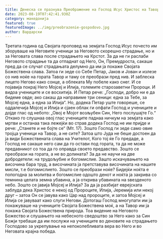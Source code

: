 ```yaml
---
title: Денеска се празнува Преображение на Господ Исус Христос на Тавор
date: 2023-08-19T07:42:41.930Z
category: македонија
featured: true
featuredImage: ../img/preobrazenie-gospodovo.jpg
author: Вардарски
---
```

<!--StartFragment-->

Третата година од Својата проповед на земјата Господ Исус почесто им зборуваше на Неговите ученици за Неговото скорешно страдање, но и за Неговата слава после страдањето на Крстот. За да не ги раслаби Неговото страдање та да отпаднат од Него, Он, Премудроста, сакаше пред да се случат страдањата делумно да им ја покаже Својата Божествена слава. Затоа ги зеде со Себе Петар, Јаков и Јован и излезе со нив ноќе на гората Тавор и таму се преобрази пред нив. И заблеска лицето Негово како сонце, а облеката Му побеле како снег. И се појавија покрај Него Мојсеј и Илија, големите старозаветни Пророци. И видоа учениците и се восхитија. И Петар рече: „Господи, добро ни е да бидеме овде; ако сакаш да направиме три сеници: една за Тебе, за Мојсеј една, а една за Илија“. Но, додека Петар уште говореше, се оддалечија Мојсеј и Илија и сјаен облак ги опфати Господ и учениците и дојде глас од небото: „Овој е Мојот возљубен Син, Него послушајте Го.“ Откако го слушнаа овој глас учениците паднаа ничкум на земјата како мртви и останаа така лежејќи во страв додека Господ не им пријде и рече: „Станете и не бојте се“ (Мт. 17). Зошто Господ ги зеде само овие тројца ученици на Тавор, а не сите? Затоа што Јуда не беше достоен да ја види Божествената слава на Учителот, Кого тој ќе Го предаде, а Господ не сакаше него сам да го остави под гората, та да не може предавникот со тоа да го оправда своето предавство. Зошто се преобрази на гората, а не во долината? За да не научи на две добродетели: на трудољубие и богомислие. Зашто искачувањето на височина бара труд, а височината ја претставува височината на нашите мисли, т.е богомислието. Зошто се преобрази ноќе? Бидејќи ноќта е попогодна за молитва и богомислие одошто денот и ноќта ја закрива со темнина целата земна убавина, а ја открива убавината на ѕвезденото небо. Зошто се јавија Мојсеј и Илија? За да ја разбијат еврејската заблуда дека Христос е некој од Пророците, Илија, Јеремија или некој друг – затоа Он се јавува како Цар над пророците, и затоа Мојсеј и Илија се јавуваат како слуги Негови. Дотогаш Господ многупати им ја покажуваше на учениците Својата Божествена моќ, а на Тавор им ја покажа Својата Божествена природа. Тоа видение на Неговото Божество и слушањето на небесното сведоштво за Него како за Син Божји требаше да им послужи на учениците во деновите на страдањето Господово за укрепување на непоколебливата вера во Него и во Неговата крајна победа.

<!--EndFragment-->